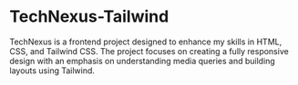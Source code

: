# TechNexus-Tailwind
TechNexus is a frontend project designed to enhance my skills in HTML, CSS, and Tailwind CSS. The project focuses on creating a fully responsive design with an emphasis on understanding media queries and building layouts using Tailwind.
